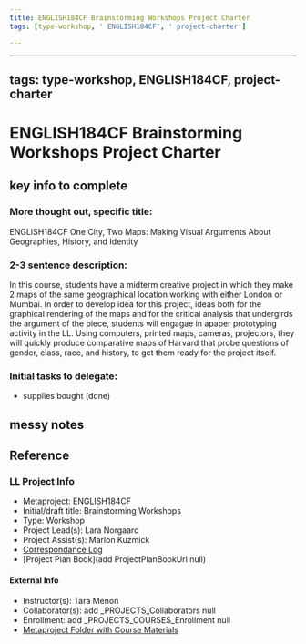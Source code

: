 ```yaml
---
title: ENGLISH184CF Brainstorming Workshops Project Charter
tags: [type-workshop, ' ENGLISH184CF', ' project-charter']

---
```


---
tags: type-workshop, ENGLISH184CF, project-charter
---

# ENGLISH184CF Brainstorming Workshops Project Charter

## key info to complete
### More thought out, specific title: 
ENGLISH184CF One City, Two Maps: Making Visual Arguments About Geographies, History, and Identity
### 2-3 sentence description:
In this course, students have a midterm creative project in which they make 2 maps of the same geographical location working with either London or Mumbai. In order to develop idea for this project, ideas both for the graphical rendering of the maps and for the critical analysis that undergirds the argument of the piece, students will engagae in apaper prototyping activity in the LL. Using computers, printed maps, cameras, projectors, they will quickly produce comparative maps of Harvard that probe questions of gender, class, race, and history, to get them ready for the project itself.
### Initial tasks to delegate: 
* supplies bought (done)

## messy notes

## Reference
### LL Project Info
* Metaproject: ENGLISH184CF
* Initial/draft title: Brainstorming Workshops
* Type: Workshop
* Project Lead(s): Lara Norgaard
* Project Assist(s): Marlon Kuzmick
* [Correspondance Log](https://drive.google.com/drive/folders/1DXPxmJUmunlVlXCf3bOH7Zj0gDsXQ8CZ?usp=drive_link)
* [Project Plan Book](add ProjectPlanBookUrl null)

#### External Info
* Instructor(s): Tara Menon
* Collaborator(s): add _PROJECTS_Collaborators null
* Enrollment: add _PROJECTS_COURSES_Enrollment null
* [Metaproject Folder with Course Materials](https://drive.google.com/drive/folders/1DXPxmJUmunlVlXCf3bOH7Zj0gDsXQ8CZ?usp=drive_link)





